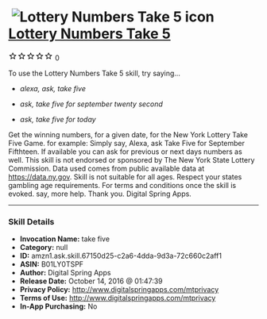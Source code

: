 # &nbsp;<img src="skill_icon" alt="Lottery Numbers Take 5 icon" width="36"> [Lottery Numbers Take 5](http://alexa.amazon.com/#skills/amzn1.ask.skill.67150d25-c2a6-4dda-9d3a-72c660c2aff1)
![0 stars](../../images/ic_star_border_black_18dp_1x.png)![0 stars](../../images/ic_star_border_black_18dp_1x.png)![0 stars](../../images/ic_star_border_black_18dp_1x.png)![0 stars](../../images/ic_star_border_black_18dp_1x.png)![0 stars](../../images/ic_star_border_black_18dp_1x.png) 0

To use the Lottery Numbers Take 5 skill, try saying...

* *alexa, ask,  take five*

* *ask, take five for  september twenty second*

* *ask,  take five for  today*

Get the winning numbers, for a given date,  for  the  New York Lottery Take Five Game.  for example:  Simply say,  Alexa, ask Take Five for September Fifthteen.  If available you can ask for previous or next days numbers as well.  This skill is not endorsed or sponsored by The New York State Lottery Commission.    Data used comes from public available data at  https://data.ny.gov. Skill is not suitable for all ages.  Respect your states gambling age requirements.  For terms and conditions  once the skill is evoked. 
say, more help.   Thank you.  Digital Spring Apps.

***

### Skill Details

* **Invocation Name:** take five
* **Category:** null
* **ID:** amzn1.ask.skill.67150d25-c2a6-4dda-9d3a-72c660c2aff1
* **ASIN:** B01LY0TSPF
* **Author:** Digital Spring Apps
* **Release Date:** October 14, 2016 @ 01:47:39
* **Privacy Policy:** http://www.digitalspringapps.com/mtprivacy
* **Terms of Use:** http://www.digitalspringapps.com/mtprivacy
* **In-App Purchasing:** No
